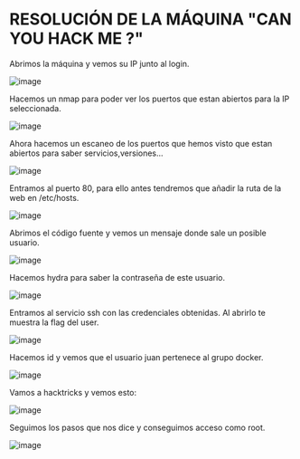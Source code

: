 # RESOLUCIÓN DE LA MÁQUINA "CAN YOU HACK ME ?"

Abrimos la máquina y vemos su IP junto al login.

![image](https://github.com/user-attachments/assets/46d8fb97-e4f0-4590-946c-8576109c3d4a)

Hacemos un nmap para poder ver los puertos que estan abiertos para la IP seleccionada.

![image](https://github.com/user-attachments/assets/7394616f-5156-4541-90ff-a84a1f4a3cfa)

Ahora hacemos un escaneo de los puertos que hemos visto que estan abiertos para saber servicios,versiones...

![image](https://github.com/user-attachments/assets/3de1bf75-7691-471e-bfa1-0e44a77344cb)

Entramos al puerto 80, para ello antes tendremos que añadir la ruta de la web en /etc/hosts.

![image](https://github.com/user-attachments/assets/a4c80b07-ec88-40b7-9fa2-5b9c05aa89bf)

Abrimos el código fuente y vemos un mensaje donde sale un posible usuario.

![image](https://github.com/user-attachments/assets/dda814f1-075c-4c7b-8256-1495088ab5f1)

Hacemos hydra para saber la contraseña de este usuario.

![image](https://github.com/user-attachments/assets/8a1fbdf3-f8db-4c1f-9003-cbca267b16f7)

Entramos al servicio ssh con las credenciales obtenidas. Al abrirlo te muestra la flag del user.

![image](https://github.com/user-attachments/assets/2b50e438-9a77-4681-bab9-1fcaca0ec6ab)

Hacemos id y vemos que el usuario juan pertenece al grupo docker.

![image](https://github.com/user-attachments/assets/cf1a1916-d61a-4b9a-a772-b343d8b5fa24)

Vamos a hacktricks y vemos esto: 

![image](https://github.com/user-attachments/assets/961f56bd-45ee-4e06-9de8-8007834a3fd8)

Seguimos los pasos que nos dice y conseguimos acceso como root.

![image](https://github.com/user-attachments/assets/40b6dd2a-7de8-4d41-99b1-6781e5f75d24)




